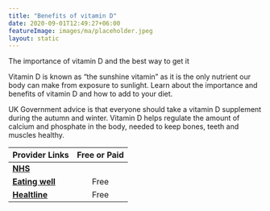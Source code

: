 ```yaml
---
title: "Benefits of vitamin D"
date: 2020-09-01T12:49:27+06:00
featureImage: images/ma/placeholder.jpeg
layout: static
---
```


The importance of vitamin D and the best way to get it

Vitamin D is known as “the sunshine vitamin” as it is the only nutrient our body can make from exposure to sunlight. Learn about the importance and benefits of vitamin D and how to add to your diet.

UK Government advice is that everyone should take a vitamin D supplement during the autumn and winter. Vitamin D helps regulate the amount of calcium and phosphate in the body, needed to keep bones, teeth and muscles healthy.

| Provider Links      | Free or Paid  |  
| :-----------          | :--------------:      |  
| [**NHS**](https://www.nhs.uk/conditions/vitamins-and-minerals/vitamin-d/) |  | 
| [**Eating well**](https://www.eatingwell.com/gallery/12814/recipes-to-get-more-vitamin-d/) | Free | 
| [**Healtline**](https://www.healthline.com/health/nutrition/vitamin-d-foods) | Free | 
  

<br/><br/>






